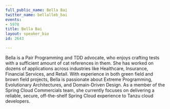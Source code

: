 ```yaml
---
full_public_name: Bella Bai
twitter_name: bellalleb_bai
events:
- 5978
title: Bella Bai
layout: speaker_bio
id: 2643

---
```

Bella is a Pair Programming and TDD advocate, who enjoys crafting tests with a sufficient amount of cat references in them. She has worked on dozens of applications across industries like Healthcare, Insurance, Financial Services, and Retail. With experience in both green field and brown field projects, Bella is passionate about Extreme Programming, Evolutionary Architectures, and Domain-Driven Design. As a member of the Spring Cloud Commercials team, she currently focuses on delivering a reliable, secure, off-the-shelf Spring Cloud experience to Tanzu cloud developers.